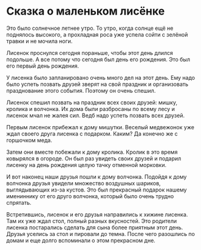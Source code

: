 Сказка о маленьком лисёнке
===============

Это было солнечное летнее утро. То утро, когда солнце ещё не поднялось высокого, а прохладная роса уже успела сойти с зелёной травки и не мочила ноги.

Лисенок проснулся сегодня пораньше, чтобы этот день длился подольше. А все потому что сегодня был день его рождения. Это был его первый день рождения.

У лисенка было запланировано очень много дел на этот день. Ему надо было успеть позвать друзей зверят на свой праздник и организовать празднование этого события. Поэтому он очень спешил.

Лисенок спешил позвать на праздник всех своих друзей: мишку, кролика и волчонка. Их дома были разбросаны по всему лесу и лисенок мчал не жалея сил. Ведб надо успеть позвать всех друзей.

Первым лисенок прибежал к дому мишутки. Веселый медвежонок уже ждал своего друга лисенка с подарком. Каким? Да конечно же с горшочком меда.

Затем они вместе побежали к дому кролика. Кролик в это время ковырялся в огороде. Он был раз увидеть своих друзей и подарил лисенку на день рождения целую тачку отменной морковки.

И вот наконец наши друзья пошли к дому волчонка. Подойдя к дому волчонка друзья увидели множество воздушных шариков, выглядывающих из-за кустов. Это был прекрасный подарок нашему имениннику от его друго волчонка, который было очень трудно спрятать.

Встретившись, лисенок и его друзья направились к хижине лисенка. Там их уже ждал стол, полный разных вкусностей. Это родители лисенка постарались сделать для сына более приятным этот день. Друзья уселись за стол и пировали до темна. После чего разошлись по домам и еще долго вспоминали о этом прекрасном дне. 



